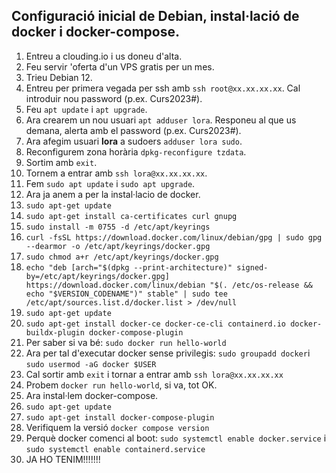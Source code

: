 ## Configuració inicial de Debian, instal·lació de docker i docker-compose.

1. Entreu a clouding.io i us doneu d'alta.
2. Feu servir 'oferta d'un VPS gratis per un mes.
3. Trieu Debian 12.
4. Entreu per primera vegada per ssh amb `ssh root@xx.xx.xx.xx`. Cal introduir nou password (p.ex. Curs2023#).
5. Feu `apt update` i `apt upgrade`.
6. Ara crearem un nou usuari `apt adduser lora`. Responeu al que us demana, alerta amb el password (p.ex. Curs2023#).
7. Ara afegim usuari **lora** a sudoers `adduser lora sudo`.
8. Reconfigurem zona horària `dpkg-reconfigure tzdata`.
9. Sortim amb `exit`.
10. Tornem a entrar amb `ssh lora@xx.xx.xx.xx`.
11. Fem `sudo apt update` i `sudo apt upgrade`.
12. Ara ja anem a per la instal·lacio de docker.
13. `sudo apt-get update`
14. `sudo apt-get install ca-certificates curl gnupg`
15. `sudo install -m 0755 -d /etc/apt/keyrings`
16. `curl -fsSL https://download.docker.com/linux/debian/gpg | sudo gpg --dearmor -o /etc/apt/keyrings/docker.gpg`
17. `sudo chmod a+r /etc/apt/keyrings/docker.gpg`
18. `echo "deb [arch="$(dpkg --print-architecture)" signed-by=/etc/apt/keyrings/docker.gpg] https://download.docker.com/linux/debian "$(. /etc/os-release && echo "$VERSION_CODENAME")" stable" | sudo tee /etc/apt/sources.list.d/docker.list > /dev/null `
20. `sudo apt-get update`
21. `sudo apt-get install docker-ce docker-ce-cli containerd.io docker-buildx-plugin docker-compose-plugin`
22. Per saber si va bé: `sudo docker run hello-world`
23. Ara per tal d'executar docker sense privilegis: `sudo groupadd docker`i `sudo usermod -aG docker $USER`
24. Cal sortir amb `exit` i tornar a entrar amb `ssh lora@xx.xx.xx.xx`
25. Probem `docker run hello-world`, si va, tot OK.
26. Ara instal·lem docker-compose.
27. `sudo apt-get update`
28. `sudo apt-get install docker-compose-plugin`
29. Verifiquem la versió `docker compose version`
30. Perquè docker comenci al boot: `sudo systemctl enable docker.service` i `sudo systemctl enable containerd.service`
31. JA HO TENIM!!!!!!!

